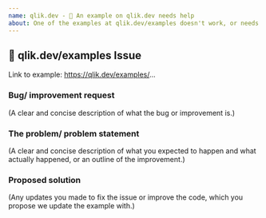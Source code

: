 ```yaml
---
name: qlik.dev - 🔨 An example on qlik.dev needs help
about: One of the examples at qlik.dev/examples doesn't work, or needs improvement
---
```


## 🔨 qlik.dev/examples Issue

Link to example: https://qlik.dev/examples/...

### Bug/ improvement request

(A clear and concise description of what the bug or improvement is.)

### The problem/ problem statement

(A clear and concise description of what you expected to happen and what actually
happened, or an outline of the improvement.)

### Proposed solution

(Any updates you made to fix the issue or improve the code, which you propose
we update the example with.)
